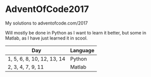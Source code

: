 # AdventOfCode2017
My solutions to adventofcode.com/2017

Will mostly be done in Python as I want to learn it better, but some in Matlab, as I have just learned it in scool.

| Day                        | Language |
|----------------------------|----------|
| 1, 5, 6, 8, 10, 12, 13, 14 | Python   |
| 2, 3, 4, 7, 9, 11          | Matlab   |
